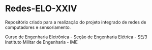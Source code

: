 # Redes-ELO-XXIV

Repositório criado para a realização do projeto integrado de redes de computadores e sensoriamento.

Curso de Engenharia Eletrônica - Seção de Engenharia Elétrica - SE/3 
Instituto Militar de Engenharia - IME
